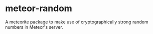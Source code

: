 meteor-random
=============

A meteorite package to make use of cryptographically strong random numbers in Meteor's server.
